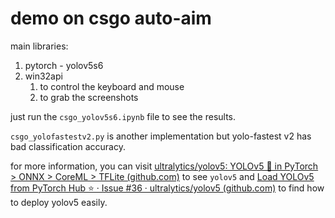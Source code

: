 # demo on csgo auto-aim

main libraries:

1. pytorch - yolov5s6
2. win32api 
   1. to control the keyboard and mouse
   2. to grab the screenshots

just run the `csgo_yolov5s6.ipynb` file to see the results.

`csgo_yolofastestv2.py` is another implementation but yolo-fastest v2 has bad classification accuracy.

for more information, you can visit [ultralytics/yolov5: YOLOv5 🚀 in PyTorch > ONNX > CoreML > TFLite (github.com)](https://github.com/ultralytics/yolov5) to see `yolov5` and [Load YOLOv5 from PyTorch Hub ⭐ · Issue #36 · ultralytics/yolov5 (github.com)](https://github.com/ultralytics/yolov5/issues/36) to find how to deploy yolov5 easily.